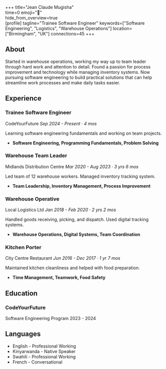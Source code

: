 +++ 
title="Jean Claude Mugisha"  
time=0 
emoji="👤"  
hide_from_overview=true  
[profile] 
tagline="Trainee Software Engineer" 
keywords=["Software Engineering", "Logistics", "Warehouse Operations"] 
location=["Birmingham", "UK"] 
connections=45 
+++

## About

Started in warehouse operations, working my way up to team leader through hard work and attention to detail. Found a passion for process improvement and technology while managing inventory systems. Now pursuing software engineering to build practical solutions that can help streamline work processes and make daily tasks easier.

## Experience

### Trainee Software Engineer

CodeYourFuture
_Sep 2024 - Present · 4 mos_

Learning software engineering fundamentals and working on team projects.

- **Software Engineering, Programming Fundamentals, Problem Solving**

### Warehouse Team Leader

Midlands Distribution Centre
_Mar 2020 - Aug 2023 · 3 yrs 6 mos_

Led team of 12 warehouse workers. Managed inventory tracking system.

- **Team Leadership, Inventory Management, Process Improvement**

### Warehouse Operative

Local Logistics Ltd
_Jan 2018 - Feb 2020 · 2 yrs 2 mos_

Handled goods receiving, picking, and dispatch. Used digital tracking systems.

- **Warehouse Operations, Digital Systems, Team Coordination**

### Kitchen Porter

City Centre Restaurant
_Jun 2016 - Dec 2017 · 1 yr 7 mos_

Maintained kitchen cleanliness and helped with food preparation.

- **Time Management, Teamwork, Food Safety**

## Education

### CodeYourFuture

Software Engineering Program
2023 - 2024

## Languages

- English - Professional Working
- Kinyarwanda - Native Speaker
- Swahili - Professional Working
- French - Conversational
